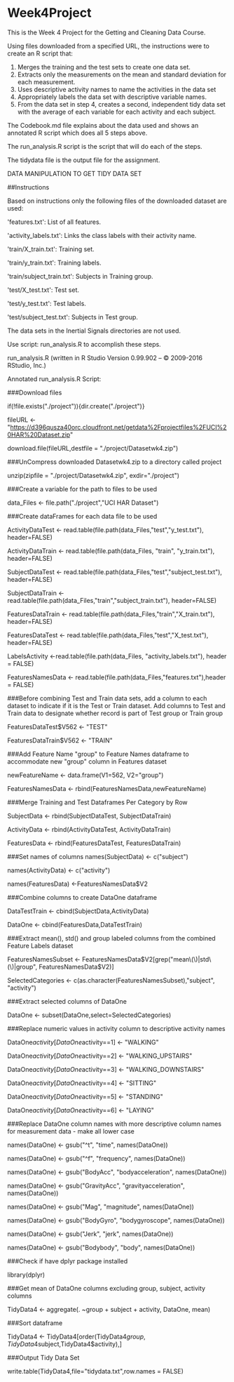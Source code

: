 # Week4Project

This is the Week 4 Project for the Getting and Cleaning Data Course.

Using files downloaded from a specified URL, the instructions were to create an R script that:
  1. Merges the training and the test sets to create one data set.
  2. Extracts only the measurements on the mean and standard deviation for each measurement.
  3. Uses descriptive activity names to name the activities in the data set
  4. Appropriately labels the data set with descriptive variable names.
  5. From the data set in step 4, creates a second, independent tidy data set with the average of each variable for each activity and each subject.

The Codebook.md file explains about the data used and shows an annotated R script which does all 5 steps above.

The run_analysis.R script is the script that will do each of the steps.

The tidydata file is the output file for the assignment.

DATA MANIPULATION TO GET TIDY DATA SET

##Instructions

Based on instructions only the following files of the downloaded dataset are used:

  'features.txt': List of all features.
  
  'activity_labels.txt': Links the class labels with their activity name.
  
  'train/X_train.txt': Training set.
  
  'train/y_train.txt': Training labels.
  
  'train/subject_train.txt': Subjects in Training group.
  
  'test/X_test.txt': Test set.
  
  'test/y_test.txt': Test labels.
  
  'test/subject_test.txt': Subjects in Test group.
  
  The data sets in the Inertial Signals directories are not used.

Use script: run_analysis.R to accomplish these steps.

run_analysis.R (written in R Studio Version 0.99.902 – © 2009-2016 RStudio, Inc.)

Annotated run_analysis.R Script:

###Download files

if(!file.exists("./project")){dir.create("./project")} 

fileURL <- "https://d396qusza40orc.cloudfront.net/getdata%2Fprojectfiles%2FUCI%20HAR%20Dataset.zip" 

download.file(fileURL,destfile = "./project/Datasetwk4.zip")

###UnCompress downloaded Datasetwk4.zip to a directory called project

unzip(zipfile = "./project/Datasetwk4.zip", exdir="./project")

###Create a variable for the path to files to be used

data_Files <- file.path("./project","UCI HAR Dataset")

###Create dataFrames for each data file to be used

ActivityDataTest <- read.table(file.path(data_Files,"test","y_test.txt"), header=FALSE) 

ActivityDataTrain <- read.table(file.path(data_Files, "train", "y_train.txt"), header=FALSE) 

SubjectDataTest <- read.table(file.path(data_Files,"test","subject_test.txt"), header=FALSE) 

SubjectDataTrain <- read.table(file.path(data_Files,"train","subject_train.txt"), header=FALSE) 

FeaturesDataTrain <- read.table(file.path(data_Files,"train","X_train.txt"), header=FALSE) 

FeaturesDataTest <- read.table(file.path(data_Files,"test","X_test.txt"), header=FALSE) 

LabelsActivity <-read.table(file.path(data_Files, "activity_labels.txt"), header = FALSE) 

FeaturesNamesData <- read.table(file.path(data_Files,"features.txt"),header = FALSE)

###Before combining Test and Train data sets, add a column to each dataset to indicate if it is the Test or Train dataset. Add columns to Test and Train data to designate whether record is part of Test group or Train group

FeaturesDataTest$V562 <- "TEST" 

FeaturesDataTrain$V562 <- "TRAIN"

###Add Feature Name "group" to Feature Names dataframe to accommodate new "group" column in Features dataset

newFeatureName <- data.frame(V1=562, V2="group") 

FeaturesNamesData <- rbind(FeaturesNamesData,newFeatureName)

###Merge Training and Test Dataframes Per Category by Row

SubjectData <- rbind(SubjectDataTest, SubjectDataTrain) 

ActivityData <- rbind(ActivityDataTest, ActivityDataTrain) 

FeaturesData <- rbind(FeaturesDataTest, FeaturesDataTrain)

###Set names of columns
names(SubjectData) <- c("subject") 

names(ActivityData) <- c("activity") 

names(FeaturesData) <-FeaturesNamesData$V2

###Combine columns to create DataOne dataframe

DataTestTrain <- cbind(SubjectData,ActivityData) 

DataOne <- cbind(FeaturesData,DataTestTrain)

###Extract mean(), std() and group labeled columns from the combined Feature Labels dataset

FeaturesNamesSubset <- FeaturesNamesData$V2[grep("mean\(\)|std\(\)|group", FeaturesNamesData$V2)] 

SelectedCategories <- c(as.character(FeaturesNamesSubset),"subject", "activity")

###Extract selected columns of DataOne

DataOne <- subset(DataOne,select=SelectedCategories)

###Replace numeric values in activity column to descriptive activity names

DataOne$activity[DataOne$activity==1] <- "WALKING"

DataOne$activity[DataOne$activity==2] <- "WALKING_UPSTAIRS" 

DataOne$activity[DataOne$activity==3] <- "WALKING_DOWNSTAIRS" 

DataOne$activity[DataOne$activity==4] <- "SITTING" 

DataOne$activity[DataOne$activity==5] <- "STANDING" 

DataOne$activity[DataOne$activity==6] <- "LAYING"

###Replace DataOne column names with more descriptive column names for measurement data - make all lower case

names(DataOne) <- gsub("^t", "time", names(DataOne)) 

names(DataOne) <- gsub("^f", "frequency", names(DataOne)) 

names(DataOne) <- gsub("BodyAcc", "bodyacceleration", names(DataOne)) 

names(DataOne) <- gsub("GravityAcc", "gravityacceleration", names(DataOne)) 

names(DataOne) <- gsub("Mag", "magnitude", names(DataOne)) 

names(DataOne) <- gsub("BodyGyro", "bodygyroscope", names(DataOne)) 

names(DataOne) <- gsub("Jerk", "jerk", names(DataOne)) 

names(DataOne) <- gsub("Bodybody", "body", names(DataOne))


###Check if have dplyr package installed

library(dplyr)

###Get mean of DataOne columns excluding group, subject, activity columns

TidyData4 <- aggregate(. ~group + subject + activity, DataOne, mean)

###Sort dataframe

TidyData4 <- TidyData4[order(TidyData4$group,TidyData4$subject,TidyData4$activity),]

###Output Tidy Data Set

write.table(TidyData4,file="tidydata.txt",row.names = FALSE)
